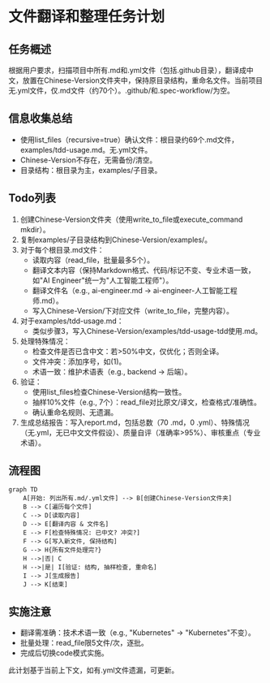 # 文件翻译和整理任务计划

## 任务概述
根据用户要求，扫描项目中所有.md和.yml文件（包括.github目录），翻译成中文，放置在Chinese-Version文件夹中，保持原目录结构，重命名文件。当前项目无.yml文件，仅.md文件（约70个）。.github/和.spec-workflow/为空。

## 信息收集总结
- 使用list_files（recursive=true）确认文件：根目录约69个.md文件，examples/tdd-usage.md。无.yml文件。
- Chinese-Version不存在，无需备份/清空。
- 目录结构：根目录为主，examples/子目录。

## Todo列表
1. 创建Chinese-Version文件夹（使用write_to_file或execute_command mkdir）。
2. 复制examples/子目录结构到Chinese-Version/examples/。
3. 对于每个根目录.md文件：
   - 读取内容（read_file，批量最多5个）。
   - 翻译文本内容（保持Markdown格式、代码/标记不变、专业术语一致，如"AI Engineer"统一为"人工智能工程师"）。
   - 翻译文件名（e.g., ai-engineer.md -> ai-engineer-人工智能工程师.md）。
   - 写入Chinese-Version/下对应文件（write_to_file，完整内容）。
4. 对于examples/tdd-usage.md：
   - 类似步骤3，写入Chinese-Version/examples/tdd-usage-tdd使用.md。
5. 处理特殊情况：
   - 检查文件是否已含中文：若>50%中文，仅优化；否则全译。
   - 文件冲突：添加序号，如(1)。
   - 术语一致：维护术语表（e.g., backend -> 后端）。
6. 验证：
   - 使用list_files检查Chinese-Version结构一致性。
   - 抽样10%文件（e.g., 7个）：read_file对比原文/译文，检查格式/准确性。
   - 确认重命名规则、无遗漏。
7. 生成总结报告：写入report.md，包括总数（70 .md，0 .yml）、特殊情况（无.yml，无已中文文件假设）、质量自评（准确率>95%）、审核重点（专业术语）。

## 流程图
```mermaid
graph TD
    A[开始: 列出所有.md/.yml文件] --> B[创建Chinese-Version文件夹]
    B --> C[遍历每个文件]
    C --> D[读取内容]
    D --> E[翻译内容 & 文件名]
    E --> F[检查特殊情况: 已中文? 冲突?]
    F --> G[写入新文件, 保持结构]
    G --> H{所有文件处理完?}
    H -->|否| C
    H -->|是| I[验证: 结构, 抽样检查, 重命名]
    I --> J[生成报告]
    J --> K[结束]
```

## 实施注意
- 翻译需准确：技术术语一致（e.g., "Kubernetes" -> "Kubernetes"不变）。
- 批量处理：read_file限5文件/次，逐批。
- 完成后切换code模式实施。

此计划基于当前上下文，如有.yml文件遗漏，可更新。